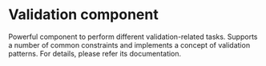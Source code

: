 Validation component
====================

Powerful component to perform different validation-related tasks. Supports a number of common constraints and implements a concept of validation patterns. For details, please refer its documentation.